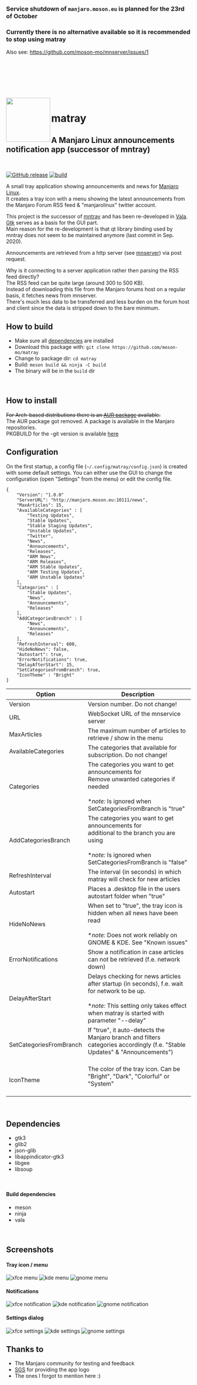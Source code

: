 ### Service shutdown of `manjaro.moson.eu` is planned for the 23rd of October
### Currently there is no alternative available so it is recommended to stop using matray

Also see: https://github.com/moson-mo/mnserver/issues/1

<br/>
<br/>
<br/>
<br/>
<br/>
<br/>

<img src="https://raw.githubusercontent.com/moson-mo/matray/master/resources/images/matray_logo.png?inline=true"  align="left" width="120" />

# matray
## A Manjaro Linux announcements notification app (successor of mntray)
</br>

[![GitHub release](https://img.shields.io/github/v/tag/moson-mo/matray.svg?label=release&sort=semver)](https://github.com/moson-mo/matray/releases)
[![build](https://img.shields.io/github/workflow/status/moson-mo/matray/build)](https://github.com/moson-mo/matray/actions)

A small tray application showing announcements and news for [Manjaro Linux](https://manjaro.org).\
It creates a tray icon with a menu showing the latest announcements from the Manjaro Forum RSS feed & "manjarolinux" twitter account.

This project is the successor of [mntray](https://github.com/moson-mo/matray) and has been re-developed in [Vala](https://wiki.gnome.org/Projects/Vala).\
[Gtk](https://www.gtk.org/) serves as a basis for the GUI part.\
Main reason for the re-development is that qt library binding used by mntray does not seem to be maintained anymore (last commit in Sep. 2020).

Announcements are retrieved from a http server (see [mnserver](https://github.com/moson-mo/mnserver/)) via post request.

Why is it connecting to a server application rather then parsing the RSS feed directly?\
The RSS feed can be quite large (around 300 to 500 KB).\
Instead of downloading this file from the Manjaro forums host on a regular basis, it fetches news from mnserver.\
There's much less data to be transferred and less burden on the forum host and client since the data is stripped down to the bare minimum.
</br>

## How to build

* Make sure all [dependencies](https://github.com/moson-mo/matray#dependencies) are installed
* Download this package with: `git clone https://github.com/moson-mo/matray`
* Change to package dir: `cd matray`
* Build: `meson build && ninja -C build`
* The binary will be in the `build` dir
</br>

## How to install

~~For Arch-based distributions there is an [AUR package](https://aur.archlinux.org/packages/matray/) available.~~  
The AUR package got removed. A package is available in the Manjaro repositories.  
PKGBUILD for the -git version is available [here](https://github.com/moson-mo/matray/raw/master/resources/misc/PKGBUILD)
</br>

## Configuration

On the first startup, a config file (`~/.config/matray/config.json`) is created with some default settings.
You can either use the GUI to change the configuration (open "Settings" from the menu) or edit the config file.

```
{
	"Version": "1.0.0"
	"ServerURL": "http://manjaro.moson.eu:10111/news",
	"MaxArticles": 15,
	"AvailableCategories" : [
        "Testing Updates",
        "Stable Updates",
        "Stable Staging Updates",
        "Unstable Updates",
        "Twitter",
        "News",
        "Announcements",
        "Releases",
        "ARM News",
        "ARM Releases",
        "ARM Stable Updates",
        "ARM Testing Updates",
        "ARM Unstable Updates"
    ],
	"Categories" : [
        "Stable Updates",
        "News",
        "Announcements",
        "Releases"
    ],
	"AddCategoriesBranch" : [
        "News",
        "Announcements",
        "Releases"
    ],
	"RefreshInterval": 600,
	"HideNoNews": false,
	"Autostart": true,
	"ErrorNotifications": true,
	"DelayAfterStart": 15,
	"SetCategoriesFromBranch": true,
    "IconTheme" : "Bright"
}
```

Option | Description
--- | ---
Version| Version number. Do not change!|
URL| WebSocket URL of the mnservice server|
MaxArticles| The maximum number of articles to retrieve / show in the menu|
AvailableCategories| The categories that available for subscription. Do not change!|
Categories| The categories you want to get announcements for</br>Remove unwanted categories if needed</br></br>**note:* Is ignored when SetCategoriesFromBranch is "true"|
AddCategoriesBranch| The categories you want to get announcements for</br>additional to the branch you are using</br></br>**note:* Is ignored when SetCategoriesFromBranch is "false"|
RefreshInterval| The interval (in seconds) in which matray will check for new articles|
Autostart| Places a .desktop file in the users autostart folder when "true"|
HideNoNews| When set to "true", the tray icon is hidden when all news have been read</br></br>**note:* Does not work reliably on GNOME & KDE. See "Known issues"|
ErrorNotifications| Show a notification in case articles can not be retrieved (f.e. network down)|
DelayAfterStart| Delays checking for news articles after startup (in seconds), f.e. wait for network to be up.</br></br> **note:* This setting only takes effect when matray is started with parameter "--delay"|
SetCategoriesFromBranch| If "true", it auto-detects the Manjaro branch and filters categories accordingly (f.e. "Stable Updates" & "Announcements")</br></br>|
IconTheme| The color of the tray icon. Can be "Bright", "Dark", "Colorful" or "System"</br></br>|

</br>

## Dependencies

* gtk3
* glib2
* json-glib
* libappindicator-gtk3
* libgee
* libsoup
</br>

#### Build dependencies

* meson
* ninja
* vala
</br>

## Screenshots

#### Tray icon / menu

![xfce menu](https://github.com/moson-mo/matray/raw/master/screenshots/xfce_menu.png?inline=true)
![kde menu](https://github.com/moson-mo/matray/raw/master/screenshots/kde_menu.png?inline=true)
![gnome menu](https://github.com/moson-mo/matray/raw/master/screenshots/gnome_menu.png?inline=true)
</br>

#### Notifications

![xfce notification](https://github.com/moson-mo/matray/raw/master/screenshots/xfce_notification.png?inline=true)
![kde notification](https://github.com/moson-mo/matray/raw/master/screenshots/kde_notification.png?inline=true)
![gnome notification](https://github.com/moson-mo/matray/raw/master/screenshots/gnome_notification.png?inline=true)
</br>

#### Settings dialog

![xfce settings](https://github.com/moson-mo/matray/raw/master/screenshots/xfce_settings.png?inline=true)
![kde settings](https://github.com/moson-mo/matray/raw/master/screenshots/kde_settings.png?inline=true)
![gnome settings](https://github.com/moson-mo/matray/raw/master/screenshots/gnome_settings.png?inline=true)
</br>

## Thanks to

* The Manjaro community for testing and feedback
* [SGS](https://github.com/sgse) for providing the app logo
* The ones I forgot to mention here :)
</br>

